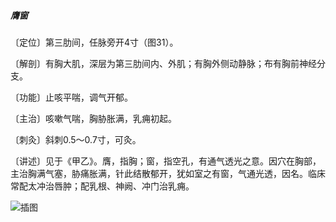 ##### 膺窗

〔定位〕第三肋间，任脉旁开4寸（图31）。

〔解剖〕有胸大肌，深层为第三肋间内、外肌；有胸外侧动静脉；布有胸前神经分支。

〔功能〕止咳平喘，调气开郁。

〔主治〕咳嗽气喘，胸胁胀满，乳痈初起。

〔刺灸〕斜刺0.5〜0.7寸，可灸。

〔讲述〕见于《甲乙》。膺，指胸；窗，指空孔，有通气透光之意。因穴在胸部，主治胸满气塞，胁痛胀满，针此结散郁开，犹如室之有窗，气通光透，因名。临床常配太冲治唇肿；配乳根、神阙、冲门治乳痈。

![插图](./img/图31.jpg)
